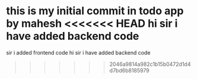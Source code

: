 this is my initial commit in todo app by mahesh
<<<<<<< HEAD
hi sir i have added backend code 
=======
sir i added frontend code
hi sir i have added backend code 

>>>>>>> 2046a9814a982c1b15b0472d1d4d7bd6b8185979

